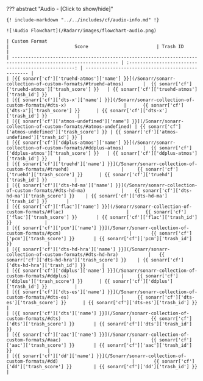 ??? abstract "Audio - [Click to show/hide]"

    {! include-markdown "../../includes/cf/audio-info.md" !}

    ![!Audio Flowchart](/Radarr/images/flowchart-audio.png)

    | Custom Format                                                                                                 |                        Score                         | Trash ID                                          |
    | ------------------------------------------------------------------------------------------------------------- | :--------------------------------------------------: | ------------------------------------------------- |
    | [{{ sonarr['cf']['truehd-atmos']['name'] }}](/Sonarr/sonarr-collection-of-custom-formats/#truehd-atmos)       |  {{ sonarr['cf']['truehd-atmos']['trash_score'] }}   | {{ sonarr['cf']['truehd-atmos']['trash_id'] }}    |
    | [{{ sonarr['cf']['dts-x']['name'] }}](/Sonarr/sonarr-collection-of-custom-formats/#dts-x)                     |      {{ sonarr['cf']['dts-x']['trash_score'] }}      | {{ sonarr['cf']['dts-x']['trash_id'] }}           |
    | [{{ sonarr['cf']['atmos-undefined']['name'] }}](/Sonarr/sonarr-collection-of-custom-formats/#atmos-undefined) | {{ sonarr['cf']['atmos-undefined']['trash_score'] }} | {{ sonarr['cf']['atmos-undefined']['trash_id'] }} |
    | [{{ sonarr['cf']['ddplus-atmos']['name'] }}](/Sonarr/sonarr-collection-of-custom-formats/#ddplus-atmos)       |  {{ sonarr['cf']['ddplus-atmos']['trash_score'] }}   | {{ sonarr['cf']['ddplus-atmos']['trash_id'] }}    |
    | [{{ sonarr['cf']['truehd']['name'] }}](/Sonarr/sonarr-collection-of-custom-formats/#truehd)                   |     {{ sonarr['cf']['truehd']['trash_score'] }}      | {{ sonarr['cf']['truehd']['trash_id'] }}          |
    | [{{ sonarr['cf']['dts-hd-ma']['name'] }}](/Sonarr/sonarr-collection-of-custom-formats/#dts-hd-ma)             |    {{ sonarr['cf']['dts-hd-ma']['trash_score'] }}    | {{ sonarr['cf']['dts-hd-ma']['trash_id'] }}       |
    | [{{ sonarr['cf']['flac']['name'] }}](/Sonarr/sonarr-collection-of-custom-formats/#flac)                       |      {{ sonarr['cf']['flac']['trash_score'] }}       | {{ sonarr['cf']['flac']['trash_id'] }}            |
    | [{{ sonarr['cf']['pcm']['name'] }}](/Sonarr/sonarr-collection-of-custom-formats/#pcm)                         |       {{ sonarr['cf']['pcm']['trash_score'] }}       | {{ sonarr['cf']['pcm']['trash_id'] }}             |
    | [{{ sonarr['cf']['dts-hd-hra']['name'] }}](/Sonarr/sonarr-collection-of-custom-formats/#dts-hd-hra)           |   {{ sonarr['cf']['dts-hd-hra']['trash_score'] }}    | {{ sonarr['cf']['dts-hd-hra']['trash_id'] }}      |
    | [{{ sonarr['cf']['ddplus']['name'] }}](/Sonarr/sonarr-collection-of-custom-formats/#ddplus)                   |     {{ sonarr['cf']['ddplus']['trash_score'] }}      | {{ sonarr['cf']['ddplus']['trash_id'] }}          |
    | [{{ sonarr['cf']['dts-es']['name'] }}](/Sonarr/sonarr-collection-of-custom-formats/#dts-es)                   |     {{ sonarr['cf']['dts-es']['trash_score'] }}      | {{ sonarr['cf']['dts-es']['trash_id'] }}          |
    | [{{ sonarr['cf']['dts']['name'] }}](/Sonarr/sonarr-collection-of-custom-formats/#dts)                         |       {{ sonarr['cf']['dts']['trash_score'] }}       | {{ sonarr['cf']['dts']['trash_id'] }}             |
    | [{{ sonarr['cf']['aac']['name'] }}](/Sonarr/sonarr-collection-of-custom-formats/#aac)                         |       {{ sonarr['cf']['aac']['trash_score'] }}       | {{ sonarr['cf']['aac']['trash_id'] }}             |
    | [{{ sonarr['cf']['dd']['name'] }}](/Sonarr/sonarr-collection-of-custom-formats/#dd)                           |       {{ sonarr['cf']['dd']['trash_score'] }}        | {{ sonarr['cf']['dd']['trash_id'] }}              |

